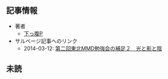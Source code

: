 ## 記事情報
- 著者
	- <a href="https://www.nicovideo.jp/user/1520994" target="_user">下っ腹P</a>
- サルベージ記事へのリンク
	- 2014-03-12: <a href="https://mmdblomagasaru.blogspot.com/2025/02/mmd_15.html" target="_page">第二回東北MMD勉強会の補足２　光と影と陰</a>
## 未読
